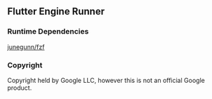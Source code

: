 ## Flutter Engine Runner

### Runtime Dependencies

[junegunn/fzf](https://github.com/junegunn/fzf)

### Copyright

Copyright held by Google LLC, however this is not an official Google product.
